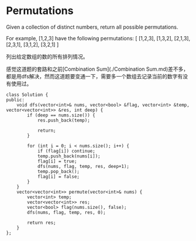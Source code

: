 Permutations
=============
Given a collection of distinct numbers, return all possible permutations.

For example,
[1,2,3] have the following permutations:
[
  [1,2,3],
  [1,3,2],
  [2,1,3],
  [2,3,1],
  [3,1,2],
  [3,2,1]
]

列出给定数组的数的所有排列情况。

感觉这道题的套路和之前[Combination Sum](./Combination Sum.md)差不多，都是用dfs解决，然而这道题要变通一下，需要多一个数组去记录当前的数字有没有使用过。

```
class Solution {
public:
    void dfs(vector<int>& nums, vector<bool> &flag, vector<int> &temp, vector<vector<int>> &res, int deep) {
        if (deep == nums.size()) {
            res.push_back(temp);

            return;
        }

        for (int i = 0; i < nums.size(); i++) {
            if (flag[i]) continue;
            temp.push_back(nums[i]);
            flag[i] = true;
            dfs(nums, flag, temp, res, deep+1);
            temp.pop_back();
            flag[i] = false;
        }
    }
    vector<vector<int>> permute(vector<int>& nums) {
        vector<int> temp;
        vector<vector<int>> res;
        vector<bool> flag(nums.size(), false);
        dfs(nums, flag, temp, res, 0);

        return res;
    }
};
```
